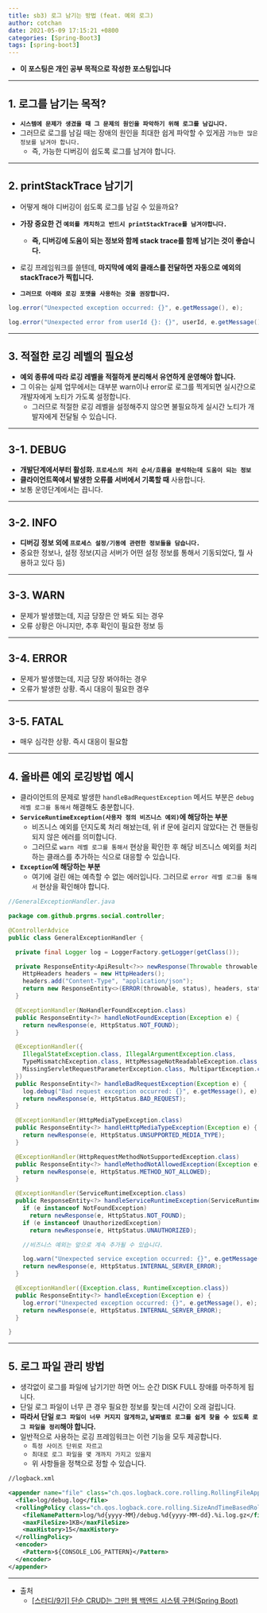 ```yaml
---
title: sb3) 로그 남기는 방법 (feat. 예외 로그) 
author: cotchan 
date: 2021-05-09 17:15:21 +0800 
categories: [Spring-Boot3]
tags: [spring-boot3] 
---
```


+ **이 포스팅은 개인 공부 목적으로 작성한 포스팅입니다**

---

## 1. 로그를 남기는 목적?

+ **`시스템에 문제가 생겼을 때 그 문제의 원인을 파악하기 위해 로그를 남깁니다.`**
+ 그러므로 로그를 남길 때는 장애의 원인을 최대한 쉽게 파악할 수 있게끔 `가능한 많은 정보를 남겨야 합니다.`
  + 즉, 가능한 디버깅이 쉽도록 로그를 남겨야 합니다.

---

## 2. printStackTrace 남기기

+ 어떻게 해야 디버깅이 쉽도록 로그를 남길 수 있을까요?
+ **가장 중요한 건 `예외를 캐치하고 반드시 printStackTrace를 남겨야합니다.`**
  + **즉, 디버깅에 도움이 되는 정보와 함께 stack trace를 함께 남기는 것이 좋습니다.**

+ 로깅 프레임워크를 쓸텐데, **마지막에 예외 클래스를 전달하면 자동으로 예외의 stackTrace가 찍힙니다.**
+ **`그러므로 아래와 로깅 포맷을 사용하는 것을 권장합니다.`**

```java
log.error("Unexpected exception occurred: {}", e.getMessage(), e);

log.error("Unexpected error from userId {}: {}", userId, e.getMessage(), e);
```

---

## 3. 적절한 로깅 레벨의 필요성

+ **예외 종류에 따라 로깅 레벨을 적절하게 분리해서 유연하게 운영해야 합니다.**
+ 그 이유는 실제 업무에서는 대부분 warn이나 error로 로그를 찍게되면 실시간으로 개발자에게 노티가 가도록 설정합니다.
  + 그러므로 적절한 로깅 레벨을 설정해주지 않으면 불필요하게 실시간 노티가 개발자에게 전달될 수 있습니다.

---

## 3-1. DEBUG

+ **개발단계에서부터 활성화. `프로세스의 처리 순서/흐름을 분석하는데 도움이 되는 정보`**
+ **클라이언트쪽에서 발생한 오류를 서버에서 기록할 때** 사용합니다.
+ 보통 운영단계에서는 끕니다.

---

## 3-2. INFO

+ **디버깅 정보 외에 `프로세스 설정/기동에 관련한 정보들을 담습니다.`**
+ 중요한 정보나, 설정 정보(지금 서버가 어떤 설정 정보를 통해서 기동되었다, 뭘 사용하고 있다 등)

---

## 3-3. WARN

+ 문제가 발생했는데, 지금 당장은 안 봐도 되는 경우
+ 오류 상황은 아니지만, 추후 확인이 필요한 정보 등

---

## 3-4. ERROR

+ 문제가 발생했는데, 지금 당장 봐야하는 경우
+ 오류가 발생한 상황. 즉시 대응이 필요한 경우

---

## 3-5. FATAL

+ 매우 심각한 상황. 즉시 대응이 필요함

---

## 4. 올바른 예외 로깅방법 예시

+ 클라이언트의 문제로 발생한 `handleBadRequestException` 메서드 부분은 `debug 레벨 로그를 통해서` 해결해도 충분합니다.
+ **`ServiceRuntimeException(사용자 정의 비즈니스 예외)`에 해당하는 부분**
  + 비즈니스 예외를 던지도록 처리 해놨는데, 위 if 문에 걸리지 않았다는 건 핸들링 되지 않은 에러를 의미합니다.
  + 그러므로 `warn 레벨 로그를 통해서` 현상을 확인한 후 해당 비즈니스 예외를 처리하는 클래스를 추가하는 식으로 대응할 수 있습니다. 
+ **`Exception`에 해당하는 부분**
  + 여기에 걸린 애는 예측할 수 없는 에러입니다. 그러므로 `error 레벨 로그를 통해서` 현상을 확인해야 합니다.


```java
//GeneralExceptionHandler.java

package com.github.prgrms.social.controller;

@ControllerAdvice
public class GeneralExceptionHandler {

  private final Logger log = LoggerFactory.getLogger(getClass());

  private ResponseEntity<ApiResult<?>> newResponse(Throwable throwable, HttpStatus status) {
    HttpHeaders headers = new HttpHeaders();
    headers.add("Content-Type", "application/json");
    return new ResponseEntity<>(ERROR(throwable, status), headers, status);
  }

  @ExceptionHandler(NoHandlerFoundException.class)
  public ResponseEntity<?> handleNotFoundException(Exception e) {
    return newResponse(e, HttpStatus.NOT_FOUND);
  }

  @ExceptionHandler({
    IllegalStateException.class, IllegalArgumentException.class,
    TypeMismatchException.class, HttpMessageNotReadableException.class,
    MissingServletRequestParameterException.class, MultipartException.class,
  })
  public ResponseEntity<?> handleBadRequestException(Exception e) {
    log.debug("Bad request exception occurred: {}", e.getMessage(), e);
    return newResponse(e, HttpStatus.BAD_REQUEST);
  }

  @ExceptionHandler(HttpMediaTypeException.class)
  public ResponseEntity<?> handleHttpMediaTypeException(Exception e) {
    return newResponse(e, HttpStatus.UNSUPPORTED_MEDIA_TYPE);
  }

  @ExceptionHandler(HttpRequestMethodNotSupportedException.class)
  public ResponseEntity<?> handleMethodNotAllowedException(Exception e) {
    return newResponse(e, HttpStatus.METHOD_NOT_ALLOWED);
  }

  @ExceptionHandler(ServiceRuntimeException.class)
  public ResponseEntity<?> handleServiceRuntimeException(ServiceRuntimeException e) {
    if (e instanceof NotFoundException)
      return newResponse(e, HttpStatus.NOT_FOUND);
    if (e instanceof UnauthorizedException)
      return newResponse(e, HttpStatus.UNAUTHORIZED);

    //비즈니스 예외는 앞으로 계속 추가될 수 있습니다.

    log.warn("Unexpected service exception occurred: {}", e.getMessage(), e);
    return newResponse(e, HttpStatus.INTERNAL_SERVER_ERROR);
  }

  @ExceptionHandler({Exception.class, RuntimeException.class})
  public ResponseEntity<?> handleException(Exception e) {
    log.error("Unexpected exception occurred: {}", e.getMessage(), e);
    return newResponse(e, HttpStatus.INTERNAL_SERVER_ERROR);
  }

}
```

---

## 5. 로그 파일 관리 방법

+ 생각없이 로그를 파일에 남기기만 하면 어느 순간 DISK FULL 장애를 마주하게 됩니다.
+ 단일 로그 파일이 너무 큰 경우 필요한 정보를 찾는데 시간이 오래 걸립니다.
+ **따라서 단일 `로그 파일이 너무 커지지 않게하고`, `날짜별로 로그를 쉽게 찾을 수 있도록 로그 파일을 정리`해야 합니다.**
+ 일반적으로 사용하는 로깅 프레임워크는 이런 기능을 모두 제공합니다.
  + `특정 사이즈 단위로 자르고`
  + `최대로 로그 파일을 몇 개까지 가지고 있을지`
  + 위 사항들을 정책으로 정할 수 있습니다.

```xml
//logback.xml

<appender name="file" class="ch.qos.logback.core.rolling.RollingFileAppender">
  <file>log/debug.log</file>
  <rollingPolicy class="ch.qos.logback.core.rolling.SizeAndTimeBasedRollingPolicy">
    <fileNamePattern>log/%d{yyyy-MM}/debug.%d{yyyy-MM-dd}.%i.log.gz</fileNamePattern>
    <maxFileSize>1KB</maxFileSize>
    <maxHistory>15</maxHistory>
  </rollingPolicy>
  <encoder>
    <Pattern>${CONSOLE_LOG_PATTERN}</Pattern>
  </encoder>
</appender>
```

---

+ 출처
    + [[스터디/9기] 단순 CRUD는 그만! 웹 백엔드 시스템 구현(Spring Boot)](https://programmers.co.kr/learn/courses/11694) 
